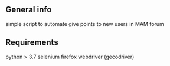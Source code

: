 ## General info
simple script to automate give points to new users in MAM forum

## Requirements
python > 3.7
selenium
firefox webdriver (gecodriver)
